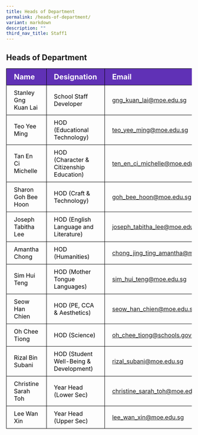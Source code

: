 ```yaml
---
title: Heads of Department
permalink: /heads-of-department/
variant: markdown
description: ""
third_nav_title: Staff1
---
```

<h2>Heads of Department</h2>
<table>
<tbody>
			<tr style="background-color: #6031b6">
					<th style="color: #FFFFFF; font-size: 20px; border: 1px solid black;padding: 10px 20px; text-align: left;">Name</th>
					<th style="color: #FFFFFF; font-size: 20px; border: 1px solid black;padding: 10px 20px; text-align: left;">Designation</th>
					<th style="color: #FFFFFF; font-size: 20px; border: 1px solid black;padding: 10px 20px; text-align: left;">Email</th>
			</tr>
			<tr>
					<td style="color: black; font-size: 16px; border: 1px solid black;padding: 10px 20px;">Stanley Gng Kuan Lai</td>
					<td style="color: black; font-size: 16px; border: 1px solid black;padding: 10px 20px;">School Staff Developer</td>
					<td style="font-size: 16px; border: 1px solid black;padding: 10px 20px;"><a href="mailto:gng_kuan_lai@moe.edu.sg">gng_kuan_lai@moe.edu.sg</a></td>
			</tr>  
			<tr>
					<td style="color: black; font-size: 16px; border: 1px solid black;padding: 10px 20px;">Teo Yee Ming</td>
					<td style="color: black; font-size: 16px; border: 1px solid black;padding: 10px 20px;">HOD (Educational Technology)</td>
					<td style="font-size: 16px; border: 1px solid black;padding: 10px 20px;"><a href="mailto:teo_yee_ming@moe.edu.sg">teo_yee_ming@moe.edu.sg</a></td>
			</tr> 
			<tr>
					<td style="color: black; font-size: 16px; border: 1px solid black;padding: 10px 20px;">Tan En Ci Michelle</td>
					<td style="color: black; font-size: 16px; border: 1px solid black;padding: 10px 20px;">HOD (Character &amp; Citizenship Education)</td>
					<td style="font-size: 16px; border: 1px solid black;padding: 10px 20px;"><a href="mailto:ten_en_ci_michelle@moe.edu.sg">ten_en_ci_michelle@moe.edu.sg</a></td>
			</tr> 
			<tr>
					<td style="color: black; font-size: 16px; border: 1px solid black;padding: 10px 20px;">Sharon Goh Bee Hoon</td>
					<td style="color: black; font-size: 16px; border: 1px solid black;padding: 10px 20px;">HOD (Craft &amp; Technology)</td>
					<td style="font-size: 16px; border: 1px solid black;padding: 10px 20px;"><a href="mailto:goh_bee_hoon@moe.edu.sg">goh_bee_hoon@moe.edu.sg</a></td>
			</tr> 
			<tr>
					<td style="color: black; font-size: 16px; border: 1px solid black;padding: 10px 20px;">Joseph Tabitha Lee</td>
					<td style="color: black; font-size: 16px; border: 1px solid black;padding: 10px 20px;">HOD (English Language and Literature)</td>
					<td style="font-size: 16px; border: 1px solid black;padding: 10px 20px;"><a href="mailto:joseph_tabitha_lee@moe.edu.sg">joseph_tabitha_lee@moe.edu.sg</a></td>
			</tr> 
			<tr>
					<td style="color: black; font-size: 16px; border: 1px solid black;padding: 10px 20px;">Amantha Chong</td>
					<td style="color: black; font-size: 16px; border: 1px solid black;padding: 10px 20px;">HOD (Humanities)</td>
					<td style="font-size: 16px; border: 1px solid black;padding: 10px 20px;"><a href="mailto:chong_jing_ting_amantha@moe.edu.sg">chong_jing_ting_amantha@moe.edu.sg</a></td>
			</tr> 
			<tr>
					<td style="color: black; font-size: 16px; border: 1px solid black;padding: 10px 20px;">Sim Hui Teng</td>
					<td style="color: black; font-size: 16px; border: 1px solid black;padding: 10px 20px;">HOD (Mother Tongue Languages)</td>
					<td style="font-size: 16px; border: 1px solid black;padding: 10px 20px;"><a href="mailto:sim_hui_teng@moe.edu.sg">sim_hui_teng@moe.edu.sg</a></td>
			</tr> 
			<tr>
					<td style="color: black; font-size: 16px; border: 1px solid black;padding: 10px 20px;">Seow Han Chien</td>
					<td style="color: black; font-size: 16px; border: 1px solid black;padding: 10px 20px;">HOD (PE, CCA &amp; Aesthetics)</td>
					<td style="font-size: 16px; border: 1px solid black;padding: 10px 20px;"><a href="mailto:seow_han_chien@moe.edu.sg">seow_han_chien@moe.edu.sg</a></td>
			</tr>  
			<tr>
					<td style="color: black; font-size: 16px; border: 1px solid black;padding: 10px 20px;">Oh Chee Tiong</td>
					<td style="color: black; font-size: 16px; border: 1px solid black;padding: 10px 20px;">HOD (Science)</td>
					<td style="font-size: 16px; border: 1px solid black;padding: 10px 20px;"><a href="mailto:oh_chee_tiong@schools.gov.sg">oh_chee_tiong@schools.gov.sg</a></td>
			</tr> 
			<tr>
					<td style="color: black; font-size: 16px; border: 1px solid black;padding: 10px 20px;">Rizal Bin Subani</td>
					<td style="color: black; font-size: 16px; border: 1px solid black;padding: 10px 20px;">HOD (Student Well-Being &amp; Development)</td>
					<td style="font-size: 16px; border: 1px solid black;padding: 10px 20px;"><a href="mailto:rizal_subani@moe.edu.sg">rizal_subani@moe.edu.sg</a></td>
			</tr> 
			<tr>
					<td style="color: black; font-size: 16px; border: 1px solid black;padding: 10px 20px;">Christine Sarah Toh</td>
					<td style="color: black; font-size: 16px; border: 1px solid black;padding: 10px 20px;">Year Head (Lower Sec)</td>
					<td style="font-size: 16px; border: 1px solid black;padding: 10px 20px;"><a href="mailto:christine_sarah_toh@moe.edu.sg">christine_sarah_toh@moe.edu.sg</a></td>
			</tr> 
			<tr>
					<td style="color: black; font-size: 16px; border: 1px solid black;padding: 10px 20px;">Lee Wan Xin</td>
					<td style="color: black; font-size: 16px; border: 1px solid black;padding: 10px 20px;">Year Head (Upper Sec)</td>
					<td style="font-size: 16px; border: 1px solid black;padding: 10px 20px;"><a href="mailto:lee_wan_xin@moe.edu.sg">lee_wan_xin@moe.edu.sg</a></td>
			</tr> 

</tbody>
</table>